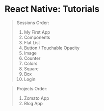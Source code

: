 # React Native: Tutorials

> Sessions Order:
> 1. My First App
> 2. Components
> 3. Flat List
> 4. Button / Touchable Opacity
> 5. Image
> 6. Counter
> 7. Colors
> 8. Square
> 9. Box
> 10. Login

> Projects Order:
> 01. Zomato App
> 02. Blog App